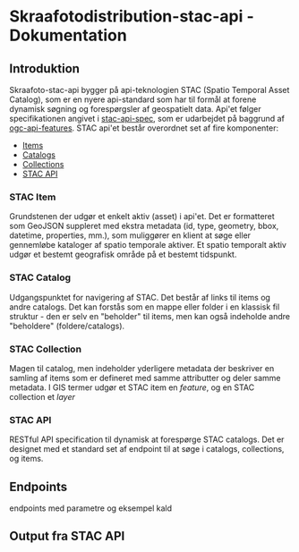 # Skraafotodistribution-stac-api - Dokumentation
## Introduktion
Skraafoto-stac-api bygger på api-teknologien STAC (Spatio Temporal Asset Catalog), som er en nyere api-standard som har til formål at forene dynamisk søgning og forespørgsler af geospatielt data.
Api'et følger specifikationen angivet i [stac-api-spec](https://github.com/radiantearth/stac-api-spec), som er udarbejdet på baggrund af [ogc-api-features](https://ogcapi.ogc.org/features/).
STAC api'et består overordnet set af fire komponenter:
- [Items](#STAC-Item)
- [Catalogs](#STAC-Catalog)
- [Collections](#STAC-Collection)
- [STAC API](#STAC-API)

### STAC Item
Grundstenen der udgør et enkelt aktiv (asset) i api'et. Det er formatteret som GeoJSON suppleret med ekstra metadata (id, type, geometry, bbox, datetime, properties, mm.), som muliggører en klient at søge eller gennemløbe kataloger af spatio temporale aktiver.
Et spatio temporalt aktiv udgør et bestemt geografisk område på et bestemt tidspunkt. 

### STAC Catalog
Udgangspunktet for navigering af STAC. Det består af links til items og andre catalogs. Det kan forstås som en mappe eller folder i en klassisk fil struktur - den er selv en "beholder" til items, men kan også indeholde andre "beholdere" (foldere/catalogs).

### STAC Collection
Magen til catalog, men indeholder yderligere metadata der beskriver en samling af items som er defineret med samme attributter og deler samme metadata. I GIS termer udgør et STAC item en _feature_, og en STAC collection et _layer_

### STAC API
RESTful API specification til dynamisk at forespørge STAC catalogs. Det er designet med et standard set af endpoint til at søge i catalogs, collections, og items.

## Endpoints
endpoints med parametre og eksempel kald

## Output fra STAC API